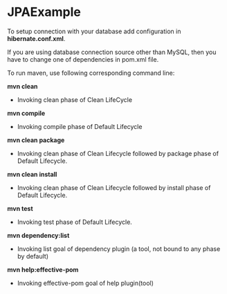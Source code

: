 # JPAExample

To setup connection with your database add configuration in **hibernate.conf.xml**.

If you are using database connection source other than MySQL, then you have to change one of dependencies in pom.xml file.

To run maven, use following corresponding command line:

**mvn clean**
- Invoking clean phase of Clean LifeCycle

**mvn compile**
- Invoking compile phase of Default Lifecycle

**mvn clean package**
- Invoking clean phase of Clean Lifecycle followed by package phase of Default Lifecycle.

**mvn clean install**
- Invoking clean phase of Clean Lifecycle followed by install phase of Default Lifecycle.

**mvn test**
- Invoking test phase of Default Lifecycle.

**mvn dependency:list**
- Invoking list goal of dependency plugin (a tool, not bound to any phase by default)

**mvn help:effective-pom**
- Invoking effective-pom goal of help plugin(tool)

